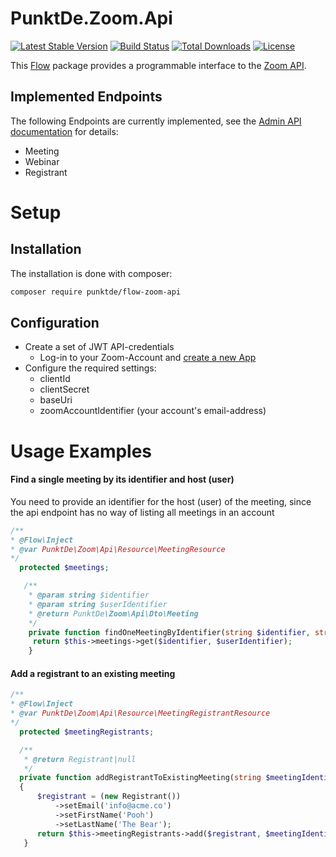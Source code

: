 # PunktDe.Zoom.Api

[![Latest Stable Version](https://poser.pugx.org/punktDe/flow-zoom-api/v/stable)](https://packagist.org/packages/punktDe/flow-zoom-api) [![Build Status](https://travis-ci.org/punktDe/flow-zoom-api.svg?branch=master)](https://travis-ci.org/punktDe/flow-zoom-api) [![Total Downloads](https://poser.pugx.org/punktDe/flow-zoom-api/downloads)](https://packagist.org/packages/punktDe/flow-zoom-api) [![License](https://poser.pugx.org/punktDe/flow-zoom-api/license)](https://packagist.org/packages/punktDe/flow-zoom-api)

This [Flow](https://flow.neos.io) package provides a programmable interface to the [Zoom API](https://marketplace.zoom.us/docs/api-reference/zoom-api/).

## Implemented Endpoints
The following Endpoints are currently implemented, see the [Admin API documentation](https://marketplace.zoom.us/docs/api-reference/zoom-api/) for details:

* Meeting
* Webinar
* Registrant

# Setup

## Installation

The installation is done with composer:

```bash
composer require punktde/flow-zoom-api
```

## Configuration

* Create a set of JWT API-credentials
    * Log-in to your Zoom-Account and [create a new App](https://marketplace.zoom.us/develop/create)   
* Configure the required settings:
    * clientId
    * clientSecret
    * baseUri
    * zoomAccountIdentifier (your account's email-address) 

# Usage Examples

#### Find a single meeting by its identifier and host (user)
You need to provide an identifier for the host (user) of the meeting, since the api endpoint has no way of listing all meetings in an account

```php
/**
* @Flow\Inject
* @var PunktDe\Zoom\Api\Resource\MeetingResource
*/
  protected $meetings;

   /**
    * @param string $identifier
    * @param string $userIdentifier
    * @return PunktDe\Zoom\Api\Dto\Meeting
    */
    private function findOneMeetingByIdentifier(string $identifier, string $userIdentifier): PunktDe\Zoom\Api\Dto\Product {
     return $this->meetings->get($identifier, $userIdentifier);
    }

 ```  

#### Add a registrant to an existing meeting

```php
/**
* @Flow\Inject
* @var PunktDe\Zoom\Api\Resource\MeetingRegistrantResource
*/
  protected $meetingRegistrants;

  /**
   * @return Registrant|null
   */
  private function addRegistrantToExistingMeeting(string $meetingIdentifier): ?PunktDe\Zoom\Api\Dto\Registrant
  {
      $registrant = (new Registrant())
          ->setEmail('info@acme.co')
          ->setFirstName('Pooh')
          ->setLastName('The Bear');
      return $this->meetingRegistrants->add($registrant, $meetingIdentifier);
   }
```
